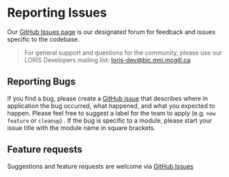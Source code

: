 # Reporting Issues

Our [GitHub Issues page](https://github.com/aces/Loris/issues) is our designated forum for feedback and issues specific to the codebase.
> For general support and questions for the community, please use our LORIS Developers mailing list: loris-dev@bic.mni.mcgill.ca

## Reporting Bugs
If you find a bug, please create a [GitHub issue](https://github.com/aces/Loris/issues) that describes where in application the bug occurred, what happened, and what you expected to happen. Please feel free to suggest a label for the team to apply (e.g. `new feature` or `cleanup`) . If the bug is specific to a module, please start your issue title with the module name in square brackets.

## Feature requests
Suggestions and feature requests are welcome via [GitHub Issues](https://github.com/aces/Loris/issues)
